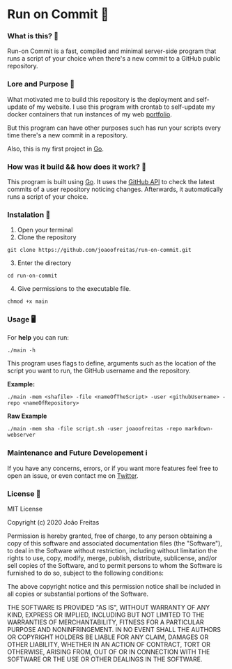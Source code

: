 # Run on Commit 🏃

### What is this? 🤔
Run-on Commit is a fast, compiled and minimal server-side program that runs a script of your choice when there's a new commit to a GitHub public repository.

### Lore and Purpose 🤠 
What motivated me to build this repository is the deployment and self-update of my website. I use this program with crontab to self-update my docker containers that run instances of my web [portfolio](https://github.com/joaoofreitas/vue-portfolio).

But this program can have other purposes such has run your scripts every time there's a new commit in a repository.

Also, this is my first project in [Go](https://golang.org/).

### How was it build && how does it work? 🔨

  This program is built using [Go](https://golang.org/). It uses the [GitHub API](https://api.github.com) to check the latest commits of a user repository noticing changes. Afterwards, it automatically runs a script of your choice.

### Instalation 📝
 1. Open your terminal
 2. Clone the repository

 `git clone https://github.com/joaoofreitas/run-on-commit.git`

 3. Enter the directory

 `cd run-on-commit`

 4. Give permissions to the executable file.

 `chmod +x main`

### Usage 🖥️ 
  For __help__ you can run: 

  `./main -h`

  This program uses flags to define, arguments such as the location of the script you want to run, the GitHub username and the repository.

  __Example:__

  `./main -mem <shafile> -file <nameOfTheScript> -user <githubUsername> -repo <nameOfRepository>`

  __Raw Example__
  
  `./main -mem sha -file script.sh -user joaoofreitas -repo markdown-webserver`

### Maintenance and Future Developement ℹ️

  If you have any concerns, errors, or if you want more features feel free to open an issue, or even contact me on [Twitter](https://twitter.com/joaoofreitas_).

### License 📜 

MIT License

Copyright (c) 2020  João Freitas

Permission is hereby granted, free of charge, to any person obtaining a copy
of this software and associated documentation files (the "Software"), to deal
in the Software without restriction, including without limitation the rights
to use, copy, modify, merge, publish, distribute, sublicense, and/or sell
copies of the Software, and to permit persons to whom the Software is
furnished to do so, subject to the following conditions:

The above copyright notice and this permission notice shall be included in all
copies or substantial portions of the Software.

THE SOFTWARE IS PROVIDED "AS IS", WITHOUT WARRANTY OF ANY KIND, EXPRESS OR
IMPLIED, INCLUDING BUT NOT LIMITED TO THE WARRANTIES OF MERCHANTABILITY,
FITNESS FOR A PARTICULAR PURPOSE AND NONINFRINGEMENT. IN NO EVENT SHALL THE
AUTHORS OR COPYRIGHT HOLDERS BE LIABLE FOR ANY CLAIM, DAMAGES OR OTHER
LIABILITY, WHETHER IN AN ACTION OF CONTRACT, TORT OR OTHERWISE, ARISING FROM,
OUT OF OR IN CONNECTION WITH THE SOFTWARE OR THE USE OR OTHER DEALINGS IN THE
SOFTWARE.
